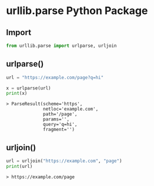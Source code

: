 # urllib.parse Python Package

## Import

```python
from urllib.parse import urlparse, urljoin
```

## urlparse()

```python
url = "https://example.com/page?q=hi"

x = urlparse(url)
print(x)
```

    > ParseResult(scheme='https', 
                  netloc='example.com', 
                  path='/page', 
                  params='', 
                  query='q=hi', 
                  fragment='')


## urljoin()

```python
url = urljoin("https://example.com", "page")
print(url)
```

    > https://example.com/page

